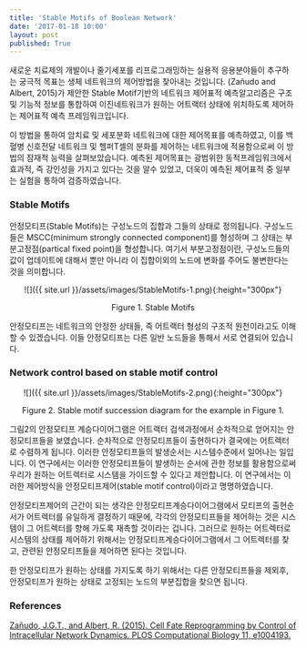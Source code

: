 ```yaml
---
title: 'Stable Motifs of Boolean Network'
date: '2017-01-18 10:00'
layout: post
published: True
---
```


새로운 치료제의 개발이나 줄기세포를 리프로그래밍하는 실용적 응용분야들이 추구하는 궁극적 목표는 생체 네트워크의 제어방법을 찾아내는 것입니다. (Zañudo and Albert, 2015)가 제안한 Stable Motif기반의 네트워크 제어표적 예측알고리즘은 구조 및 기능적 정보를 통합하여 이진네트워크가 원하는 어트랙터 상태에 위치하도록 제어하는 제어표적 예측 프레임워크입니다.

이 방법을 통하여 암치료 및 세포분화 네트워크에 대한 제어목표를 예측하였고, 이를 백혈병 신호전달 네트워크 및 헬퍼T셀의 분화를 제어하는 네트워크에 적용함으로써 이 방법의 잠재적 능력을 살펴보았습니다. 예측된 제어목표는 광범위한 동적프레임워크에서 효과적, 즉 강인성을 가지고 있다는 것을 알수 있었고, 더욱이 예측된 제어표적 중 일부는 실험을 통하여 검증하였습니다.

### Stable Motifs

안정모티프(Stable Motifs)는 구성노드의 집합과 그들의 상태로 정의됩니다. 구성노드들은 MSCC(minimum strongly connected component)를 형성하며 그 상태는 부분고정점(partical fixed point)을 형성합니다. 여기서 부분고정점이란, 구성노드들의 값이 업데이트에 대해서 뿐만 아니라 이 집합이외의 노드에 변화를 주어도 불변한다는 것을 의미합니다.

<div style="text-align:center" markdown="1">
![]({{ site.url }}/assets/images/StableMotifs-1.png){:height="300px"}

Figure 1. Stable Motifs
</div>

안정모티프는 네트워크의 안정한 상태들, 즉 어트랙터 형성의 구조적 원천이라고도 이해할 수 있겠습니다. 이들 안정모티프는 다른 일반 노드들을 통해서 서로 연결되어 있습니다.

### Network control based on stable motif control

<div style="text-align:center" markdown="1">
![]({{ site.url }}/assets/images/StableMotifs-2.png){:height="300px"}

Figure 2. Stable motif succession diagram for the example in Figure 1.
</div>

그림2의 안정모티프 계승다이어그램은 어트랙터 검색과정에서 순차적으로 얻어지는 안정모티프들을 보였습니다. 순차적으로 안정모티프들이 출현하다가 결국에는 어트렉터로 수렴하게 됩니다. 이러한 안정모티프들의 발생순서는 시스템수준에서 일어나는 일입니다. 이 연구에서는 이러한 안정모티프들이 발생하는 순서에 관한 정보를 활용함으로써 우리가 원하는 어트렉터로 시스템을 가이드할 수 있다고 제안합니다. 이 연구에서는 이러한 제어방식을 안정모티프제어(stable motif control)이라고 명명하였습니다.

안정모티프제어의 근간이 되는 생각은 안정모티프계승다이어그램에서 모티프의 출현순서가 어트렉터를 유일하게 결정하기 때문에, 각각의 안정모티프들을 제어하는 것은 시스템이 그 어트렉터를 향해 가도록 재촉할 것이라는 겁니다. 그러므로 원하는 어트렉터로 시스템의 상태를 제어하기 위해서는 안정모티프계승다이어그램에서 그 어트렉터를 찾고, 관련된 안정모티프들을 제어하면 된다는 것입니다.

한 안정모티프가 원하는 상태를 가지도록 하기 위해서는 다른 안정모티프들을 제외후, 안정모티프가 원하는 상태로 고정되는 노드의 부분집합을 찾으면 됩니다.

### References

[Zañudo, J.G.T., and Albert, R. (2015). Cell Fate Reprogramming by Control of Intracellular Network Dynamics. PLOS Computational Biology 11, e1004193.](https://www.dropbox.com/s/xud8eudz01sms80/Za%C3%B1udo%20%EA%B7%B8%EB%A6%AC%EA%B3%A0%20Albert%20-%202015%20-%20Cell%20Fate%20Reprogramming%20by%20Control%20of%20Intracellula.PDF?dl=0)
